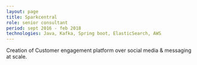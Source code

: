 ```yaml
---
layout: page
title: Sparkcentral
role: senior consultant
period: sept 2016 - feb 2018
technologies: Java, Kafka, Spring boot, ElasticSearch, AWS
---
```


Creation of Customer engagement platform over social media & messaging at scale.